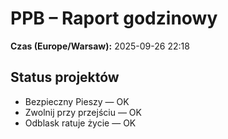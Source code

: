 # PPB – Raport godzinowy
**Czas (Europe/Warsaw):** 2025-09-26 22:18

## Status projektów
- Bezpieczny Pieszy — OK
- Zwolnij przy przejściu — OK
- Odblask ratuje życie — OK

